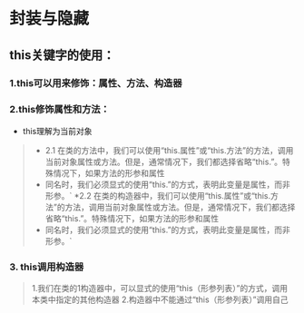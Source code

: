 # 封装与隐藏

## this关键字的使用：

### 1.this可以用来修饰：属性、方法、构造器

### 2.this修饰属性和方法：

* this理解为当前对象

> * 2.1 在类的方法中，我们可以使用“this.属性”或“this.方法”的方法，调用当前对象属性或方法。但是，通常情况下，我们都选择省略“this.”。特殊情况下，如果方法的形参和属性
>* 同名时，我们必须显式的使用“this.”的方式，表明此变量是属性，而非形参。`
   > *2.2 在类的构造器中，我们可以使用“this.属性”或“this.方法”的方法，调用当前对象属性或方法。但是，通常情况下，我们都选择省略“this.”。特殊情况下，如果方法的形参和属性
>* 同名时，我们必须显式的使用“this.”的方式，表明此变量是属性，而非形参。`

### 3. this调用构造器
> 1.我们在类的1构造器中，可以显式的使用“this（形参列表）”的方式，调用本类中指定的其他构造器
> 2.构造器中不能通过“this（形参列表）”调用自己